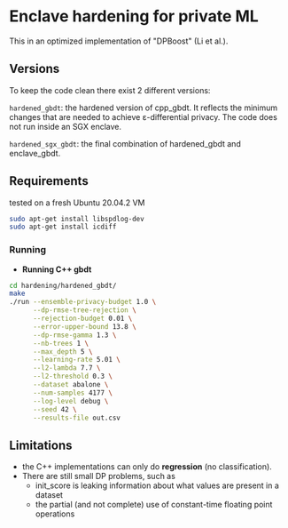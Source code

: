 # Enclave hardening for private ML

This in an optimized implementation of "DPBoost" (Li et al.).

## Versions
To keep the code clean there exist 2 different versions:

`hardened_gbdt`: the hardened version of cpp_gbdt. It reflects the minimum changes that are needed to achieve ε-differential privacy. The code does not run inside an SGX enclave.

`hardened_sgx_gbdt`: the final combination of hardened_gbdt and enclave_gbdt.


## Requirements
tested on a fresh Ubuntu 20.04.2 VM
```bash
sudo apt-get install libspdlog-dev
sudo apt-get install icdiff
```


### Running
- **Running C++ gbdt**
```bash
cd hardening/hardened_gbdt/
make
./run --ensemble-privacy-budget 1.0 \
      --dp-rmse-tree-rejection \
      --rejection-budget 0.01 \
      --error-upper-bound 13.8 \
      --dp-rmse-gamma 1.3 \
      --nb-trees 1 \
      --max_depth 5 \
      --learning-rate 5.01 \
      --l2-lambda 7.7 \
      --l2-threshold 0.3 \
      --dataset abalone \
      --num-samples 4177 \
      --log-level debug \
      --seed 42 \
      --results-file out.csv
```


## Limitations
- the C++ implementations can only do **regression** (no classification).
- There are still small DP problems, such as
  - init\_score is leaking information about what values are present in a dataset
  - the partial (and not complete) use of constant-time floating point operations
